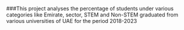 ###This project analyses the percentage of students under various categories like Emirate, sector, STEM and Non-STEM graduated from various universities of UAE for the period 2018-2023
